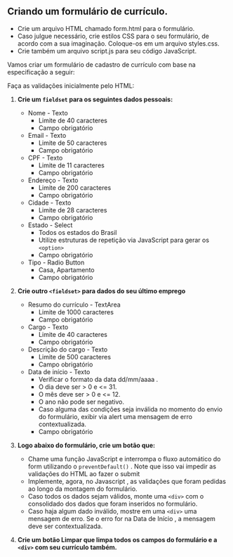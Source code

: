 ## Criando um formulário de currículo.
- Crie um arquivo HTML chamado form.html para o formulário.
- Caso julgue necessário, crie estilos CSS para o seu formulário, de acordo com a sua imaginação. Coloque-os em um arquivo styles.css.
- Crie também um arquivo script.js para seu código JavaScript.

Vamos criar um formulário de cadastro de currículo com base na especificação a seguir:

Faça as validações inicialmente pelo HTML:

1. **Crie um `fieldset` para os seguintes dados pessoais:**
    - Nome - Texto
      - Limite de 40 caracteres
      - Campo obrigatório
    - Email - Texto
      - Limite de 50 caracteres
      - Campo obrigatório
    - CPF - Texto
      - Limite de 11 caracteres
      - Campo obrigatório
    - Endereço - Texto
      - Limite de 200 caracteres
      - Campo obrigatório
    - Cidade - Texto
      - Limite de 28 caracteres
      - Campo obrigatório
    - Estado - Select
      - Todos os estados do Brasil
      - Utilize estruturas de repetição via JavaScript para gerar os `<option>`
      - Campo obrigatório
    - Tipo - Radio Button
      - Casa, Apartamento
      - Campo obrigatório

2. **Crie outro `<fieldset>` para dados do seu último emprego**
    - Resumo do currículo - TextArea
      - Limite de 1000 caracteres
      - Campo obrigatório
    - Cargo - Texto
      - Limite de 40 caracteres
      - Campo obrigatório
    - Descrição do cargo - Texto
      - Limite de 500 caracteres
      - Campo obrigatório
    - Data de início - Texto
      - Verificar o formato da data dd/mm/aaaa .
      - O dia deve ser > 0 e <= 31.
      - O mês deve ser > 0 e <= 12.
      - O ano não pode ser negativo.
      - Caso alguma das condições seja inválida no momento do envio do formulário, exibir via alert uma mensagem de erro contextualizada.
      - Campo obrigatório

3. **Logo abaixo do formulário, crie um botão que:**
    - Chame uma função JavaScript e interrompa o fluxo automático do form utilizando o `preventDefault()` . Note que isso vai impedir as validações do HTML ao fazer o submit
    - Implemente, agora, no Javascript , as validações que foram pedidas ao longo da montagem do formulário.
    - Caso todos os dados sejam válidos, monte uma `<div>` com o consolidado dos dados que foram inseridos no formulário.
    - Caso haja algum dado inválido, mostre em uma `<div>` uma mensagem de erro. Se o erro for na Data de Início , a mensagem deve ser contextualizada.

4. **Crie um botão Limpar que limpa todos os campos do formulário e a `<div>` com seu currículo também.**